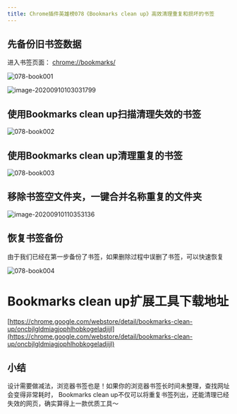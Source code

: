 ```yaml
---
title: Chrome插件英雄榜078《Bookmarks clean up》高效清理重复和损坏的书签
---
```




## 先备份旧书签数据

进入书签页面： [chrome://bookmarks/](chrome://bookmarks/)



![078-book001](https://v2fy.com/asset/0i/ChromeAppHeroes/page/078-bookmarks-clean-up.assets/078-book001.gif)

![image-20200910103031799](https://v2fy.com/asset/0i/ChromeAppHeroes/page/078-bookmarks-clean-up.assets/image-20200910103031799.png)





## 使用Bookmarks clean up扫描清理失效的书签

![078-book002](https://v2fy.com/asset/0i/ChromeAppHeroes/page/078-bookmarks-clean-up.assets/078-book002.gif)













## 使用Bookmarks clean up清理重复的书签

![078-book003](https://v2fy.com/asset/0i/ChromeAppHeroes/page/078-bookmarks-clean-up.assets/078-book003.gif)





## 移除书签空文件夹，一键合并名称重复的文件夹



![image-20200910110353136](https://v2fy.com/asset/0i/ChromeAppHeroes/page/078-bookmarks-clean-up.assets/image-20200910110353136.png)





## 恢复书签备份



由于我们已经在第一步备份了书签，如果删除过程中误删了书签，可以快速恢复



![078-book004](https://v2fy.com/asset/0i/ChromeAppHeroes/page/078-bookmarks-clean-up.assets/078-book004.gif)







# Bookmarks clean up扩展工具下载地址



[https://chrome.google.com/webstore/detail/bookmarks-clean-up/oncbjlgldmiagjophlhobkogeladjijl](https://chrome.google.com/webstore/detail/bookmarks-clean-up/oncbjlgldmiagjophlhobkogeladjijl)



## 小结



设计需要做减法，浏览器书签也是！如果你的浏览器书签长时间未整理，查找网址会变得非常耗时， Bookmarks clean up不仅可以将重复书签列出，还能清理已经失效的网页，确实算得上一款优质工具～








